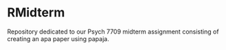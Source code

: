 # RMidterm
Repository dedicated to our Psych 7709 midterm assignment consisting of creating an apa paper using papaja. 
